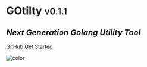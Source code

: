 # <b>GO</b>tilty <small>v0.1.1</small>

## <i>Next Generation Golang Utility Tool</i>

[GitHub](https://github.com/gotilty/gotil)
[Get Started](quick-start)

![color](#f0f0f0)
